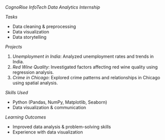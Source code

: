 
_CognoRise InfoTech Data Analytics Internship_

_Tasks_

- Data cleaning & preprocessing
- Data visualization
- Data storytelling

_Projects_

1. *Unemployment in India*: Analyzed unemployment rates and trends in India.
2. *Red Wine Quality*: Investigated factors affecting red wine quality using regression analysis.
3. *Crime in Chicago*: Explored crime patterns and relationships in Chicago using spatial analysis.

_Skills Used_

- Python (Pandas, NumPy, Matplotlib, Seaborn)
- Data visualization & communication

_Learning Outcomes_

- Improved data analysis & problem-solving skills
- Experience with data visualization

